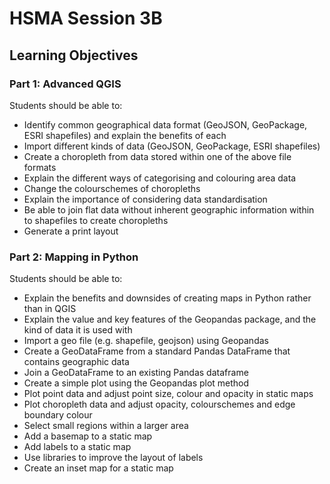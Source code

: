 # HSMA Session 3B

## Learning Objectives

### Part 1: Advanced QGIS

Students should be able to:

- Identify common geographical data format (GeoJSON, GeoPackage, ESRI shapefiles) and explain the benefits of each
- Import different kinds of data (GeoJSON, GeoPackage, ESRI shapefiles)
- Create a choropleth from data stored within one of the above file formats
- Explain the different ways of categorising and colouring area data
- Change the colourschemes of choropleths
- Explain the importance of considering data standardisation
- Be able to join flat data without inherent geographic information within to shapefiles to create choropleths
- Generate a print layout

### Part 2: Mapping in Python

Students should be able to:

- Explain the benefits and downsides of creating maps in Python rather than in QGIS
- Explain the value and key features of the Geopandas package, and the kind of data it is used with
- Import a geo file (e.g. shapefile, geojson) using Geopandas
- Create a GeoDataFrame from a standard Pandas DataFrame that contains geographic data
- Join a GeoDataFrame to an existing Pandas dataframe
- Create a simple plot using the Geopandas plot method
- Plot point data and adjust point size, colour and opacity in static maps
- Plot choropleth data and adjust opacity, colourschemes and edge boundary colour
- Select small regions within a larger area
- Add a basemap to a static map
- Add labels to a static map
- Use libraries to improve the layout of labels
- Create an inset map for a static map
